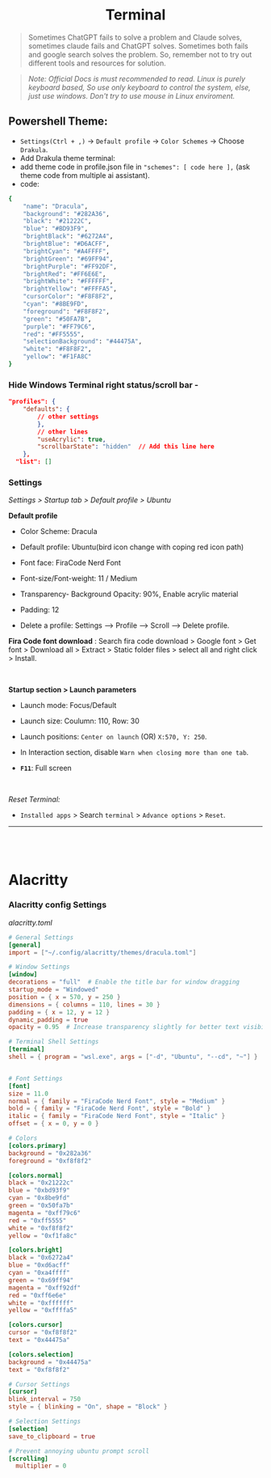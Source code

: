 <div style="text-align: center;">   <h1> Terminal  </h1>  </div>

> Sometimes ChatGPT fails to solve a problem and Claude solves, sometimes claude fails and ChatGPT solves. Sometimes both fails and google search solves the problem. So, remember not to try out different tools and resources for solution.

> _Note: Official Docs is must recommended to read._
> _Linux is purely keyboard based, So use only keyboard to control the system, else, just use windows. Don't try to use mouse in Linux enviroment._


## Powershell Theme:

- `Settings(Ctrl + ,)` -> `Default profile` -> `Color Schemes` -> Choose `Drakula`.
- Add Drakula theme terminal:
- add theme code in profile.json file in `"schemes": [ code here ],` (ask theme code from multiple ai assistant).
- code:
```bash
{
    "name": "Dracula",
    "background": "#282A36",
    "black": "#21222C",
    "blue": "#BD93F9",
    "brightBlack": "#6272A4",
    "brightBlue": "#D6ACFF",
    "brightCyan": "#A4FFFF",
    "brightGreen": "#69FF94",
    "brightPurple": "#FF92DF",
    "brightRed": "#FF6E6E",
    "brightWhite": "#FFFFFF",
    "brightYellow": "#FFFFA5",
    "cursorColor": "#F8F8F2",
    "cyan": "#8BE9FD",
    "foreground": "#F8F8F2",
    "green": "#50FA7B",
    "purple": "#FF79C6",
    "red": "#FF5555",
    "selectionBackground": "#44475A",
    "white": "#F8F8F2",
    "yellow": "#F1FA8C"
}
```
### Hide Windows Terminal right status/scroll bar -  
```json
"profiles": {
    "defaults": {
        // other settings
        },
        // other lines
        "useAcrylic": true,
        "scrollbarState": "hidden"  // Add this line here
    },
  "list": []
```

### Settings

_Settings > Startup tab > Default profile > Ubuntu_

**Default profile**


- Color Scheme: Dracula
- Default profile: Ubuntu(bird icon change with coping red icon path)
- Font face: FiraCode Nerd Font
- Font-size/Font-weight: 11 / Medium

- Transparency- Background Opacity: 90%, Enable acrylic material
- Padding: 12

- Delete a profile: Settings --> Profile --> Scroll --> Delete profile.

**Fira Code font download** : Search fira code download > Google font > Get font > Download all > Extract > Static folder files > select all and right click > Install.

<br>

**Startup section > Launch parameters**

- Launch mode: Focus/Default
- Launch size: Coulumn: 110, Row: 30
- Launch positions: `Center on launch` (OR) `X:570, Y: 250`.

- In Interaction section, disable `Warn when closing more than one tab`.

- **`F11`**: Full screen

<br>

_Reset Terminal:_

- `Installed apps` > Search `terminal` > `Advance options` > `Reset`.

<hr> <br> <br>

<!-- ===================================================================================================================================== -->


# Alacritty

### Alacritty config Settings
_alacritty.toml_

```toml
# General Settings
[general]
import = ["~/.config/alacritty/themes/dracula.toml"]

# Window Settings
[window]
decorations = "full"  # Enable the title bar for window dragging
startup_mode = "Windowed"
position = { x = 570, y = 250 }
dimensions = { columns = 110, lines = 30 }
padding = { x = 12, y = 12 }
dynamic_padding = true
opacity = 0.95  # Increase transparency slightly for better text visibility

# Terminal Shell Settings
[terminal]
shell = { program = "wsl.exe", args = ["-d", "Ubuntu", "--cd", "~"] }


# Font Settings
[font]
size = 11.0
normal = { family = "FiraCode Nerd Font", style = "Medium" }
bold = { family = "FiraCode Nerd Font", style = "Bold" }
italic = { family = "FiraCode Nerd Font", style = "Italic" }
offset = { x = 0, y = 0 }

# Colors
[colors.primary]
background = "0x282a36"
foreground = "0xf8f8f2"

[colors.normal]
black = "0x21222c"
blue = "0xbd93f9"
cyan = "0x8be9fd"
green = "0x50fa7b"
magenta = "0xff79c6"
red = "0xff5555"
white = "0xf8f8f2"
yellow = "0xf1fa8c"

[colors.bright]
black = "0x6272a4"
blue = "0xd6acff"
cyan = "0xa4ffff"
green = "0x69ff94"
magenta = "0xff92df"
red = "0xff6e6e"
white = "0xffffff"
yellow = "0xffffa5"

[colors.cursor]
cursor = "0xf8f8f2"
text = "0x44475a"

[colors.selection]
background = "0x44475a"
text = "0xf8f8f2"

# Cursor Settings
[cursor]
blink_interval = 750
style = { blinking = "On", shape = "Block" }

# Selection Settings
[selection]
save_to_clipboard = true

# Prevent annoying ubuntu prompt scroll
[scrolling]
  multiplier = 0
```